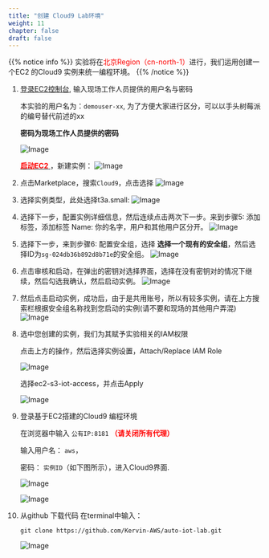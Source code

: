 ```yaml
---
title: "创建 Cloud9 Lab环境"
weight: 11
chapter: false
draft: false
---
```


{{% notice info %}}
实验将在<span style="color: red;">北京Region（cn-north-1）</span>进行，我们运用创建一个EC2 的Cloud9 实例来统一编程环境。
{{% /notice %}}

1. [登录EC2控制台](https://898111891143.signin.amazonaws.cn/console), 输入现场工作人员提供的用户名与密码
    
    本实验的用户名为：`demouser-xx`, 为了方便大家进行区分，可以以手头树莓派的编号替代前述的xx
    
    **密码为现场工作人员提供的密码**

    ![Image](/images/png/1.png)

    [<span style="color: red;">**启动EC2**</span> ](https://cn-northwest-1.console.amazonaws.cn/ec2/v2/home?region=cn-northwest-1#Home:)，新建实例：
    ![Image](/images/png/02.png)

2.	点击Marketplace，搜索`Cloud9`，点击选择
 ![Image](/images/png/03.png)

3.	选择实例类型，此处选择t3a.small:
 ![Image](/images/png/4.png)

4.  选择下一步，配置实例详细信息，然后连续点击两次下一步。来到步骤5: 添加标签，添加标签 Name: 你的名字，用户和其他用户区分开。
 ![Image](/images/png/04.png)

5.  选择下一步，来到步骤6: 配置安全组，选择 **选择一个现有的安全组**，然后选择ID为`sg-024db36b892d8b71e`的安全组。
 ![Image](/images/png/05.png)

6.	点击审核和启动，在弹出的密钥对选择界面，选择在没有密钥对的情况下继续，然后勾选我确认，然后启动实例。
    ![Image](/images/png/6.png)

7. 然后点击启动实例，成功后，由于是共用账号，所以有较多实例，请在上方搜索栏根据安全组名称找到您启动的实例(请不要和现场的其他用户弄混)
    ![Image](/images/png/7.png)

8. 选中您创建的实例，我们为其赋予实验相关的IAM权限

    点击上方的操作，然后选择实例设置，Attach/Replace IAM Role

    ![Image](/images/png/8.png)

    选择ec2-s3-iot-access，并点击Apply

    ![Image](/images/png/9.png)

9. 登录基于EC2搭建的Cloud9 编程环境

    在浏览器中输入 `公有IP:8181` <span style="color: red;">**（请关闭所有代理）**</span>

    输入用户名： `aws`，

    密码： `实例ID`（如下图所示），进入Cloud9界面.

    ![Image](/images/png/10.png) 

    ![Image](/images/png/11.png)

10. 从github 下载代码
    在terminal中输入： 
    ```shell
    git clone https://github.com/Kervin-AWS/auto-iot-lab.git
    ```
    ![Image](/images/png/12.png)
